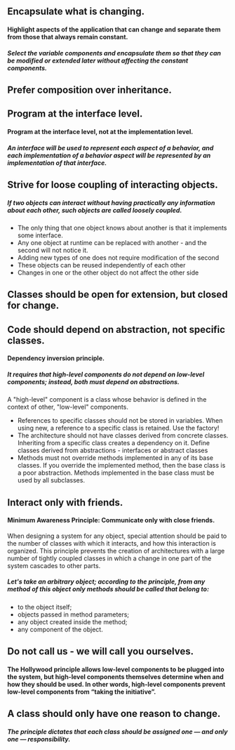 ## Encapsulate what is changing.
#### Highlight aspects of the application that can change and separate them from those that always remain constant.
##### Select the variable components and encapsulate them so that they can be modified or extended later without affecting the constant components.
## Prefer composition over inheritance.
## Program at the interface level.
#### Program at the interface level, not at the implementation level.
##### An interface will be used to represent each aspect of a behavior, and each implementation of a behavior aspect will be represented by an implementation of that interface.
## Strive for loose coupling of interacting objects.
##### If two objects can interact without having practically any information about each other, such objects are called loosely coupled.
* The only thing that one object knows about another is that it implements some interface.
* Any one object at runtime can be replaced with another - and the second will not notice it.
* Adding new types of one does not require modification of the second
* These objects can be reused independently of each other
* Changes in one or the other object do not affect the other side
## Classes should be open for extension, but closed for change.
## Code should depend on abstraction, not specific classes.
#### Dependency inversion principle.
##### It requires that high-level components do not depend on low-level components; instead, both must depend on abstractions.
A "high-level" component is a class whose behavior is defined in the context of other, "low-level" components.
* References to specific classes should not be stored in variables. When using new, a reference to a specific class is retained. Use the factory!
* The architecture should not have classes derived from concrete classes. Inheriting from a specific class creates a dependency on it. Define classes derived from abstractions - interfaces or abstract classes
* Methods must not override methods implemented in any of its base classes. If you override the implemented method, then the base class is a poor abstraction. Methods implemented in the base class must be used by all subclasses.
## Interact only with friends.
#### Minimum Awareness Principle: Communicate only with close friends.
When designing a system for any object, special attention should be paid to the number of classes with which it interacts, and how this interaction is organized.
This principle prevents the creation of architectures with a large number of tightly coupled classes in which a change in one part of the system cascades to other parts.
##### Let's take an arbitrary object; according to the principle, from any method of this object only methods should be called that belong to:
* to the object itself;
* objects passed in method parameters;
* any object created inside the method;
* any component of the object.
## Do not call us - we will call you ourselves.
#### The Hollywood principle allows low-level components to be plugged into the system, but high-level components themselves determine when and how they should be used. In other words, high-level components prevent low-level components from “taking the initiative”.
## A class should only have one reason to change.
##### The principle dictates that each class should be assigned one — and only one — responsibility.